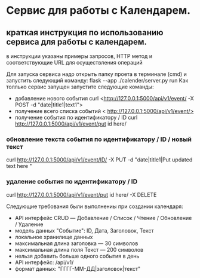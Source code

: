 # Сервис для работы с Календарем.
## краткая инструкция по использованию сервиса для работы с календарем. 
в инструкции указаны примеры запросов, HTTP метод и соответствующие URL для осуществления операций

Для запуска сервиса надо открыть папку проета в терминале  (cmd) и запустить следующий команду: flask --app ./calender/server.py run
Как толлько сервис запущен запустите следующие команды:
- добавление нового события
curl <http://127.0.0.1:5000/api/v1/event/ -X POST -d "date|title1|text1">
- получение всего списка событий
< http://127.0.0.1:5000/api/v1/event/>
- получение события по идентификатору / ID 
curl http://127.0.0.1:5000/api/v1/event/put id here/
### обновление текста события по идентификатору / ID  /  новый текст 
curl http://127.0.0.1:5000/api/v1/event/ID/ -X PUT -d "date|title1|Put updated text here "
### удаление события по идентификатору / ID
curl http://127.0.0.1:5000/api/v1/event/put id here/  -X DELETE


Следующие требования были выполнениы при создании календаря:
* API интерфейс CRUD — Добавление / Список / Чтение / Обновление / Удаление
* модель данных "Событие": ID, Дата, Заголовок, Текст
* локальное хранилище данных
* максимальная длина заголовка — 30 символов
* максимальная длина поля Текст — 200 символов
* нельзя добавить больше одного события в день
* API интерфейс: /api/v1/
* формат данных: "ГГГГ-ММ-ДД|заголовок|текст" 

